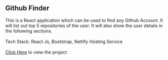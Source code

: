 ## Github Finder
This is a React application which can be used to find any Github Account.
It will list out top 5 repositories of the user. It will also show the user details in the following sections.
<br>
<br>
Tech Stack: React Js, Bootstrap, Netlify Hosting Service
<br>
<br>
[Click Here](https://githubfinder142.netlify.com/) to view the project
